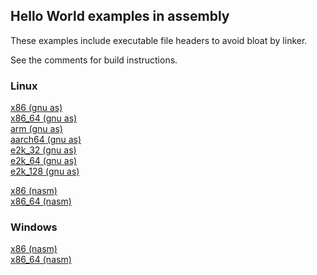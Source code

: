 ## Hello World examples in assembly

These examples include executable file headers to avoid bloat by linker.

See the comments for build instructions.

### Linux

[x86 (gnu as)](linux_x86.s)  
[x86_64 (gnu as)](linux_x86_64.s)  
[arm (gnu as)](linux_arm.S)  
[aarch64 (gnu as)](linux_aarch64.S)  
[e2k_32 (gnu as)](linux_e2k_32.S)  
[e2k_64 (gnu as)](linux_e2k_64.S)  
[e2k_128 (gnu as)](linux_e2k_128.S)  

[x86 (nasm)](linux_x86.asm)  
[x86_64 (nasm)](linux_x86_64.asm)  

### Windows

[x86 (nasm)](windows_x86.asm)  
[x86_64 (nasm)](windows_x86_64.asm)  

